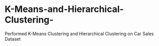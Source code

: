 # K-Means-and-Hierarchical-Clustering-
Performed K-Means Clustering and Hierarchical Clustering on Car Sales Dataset
